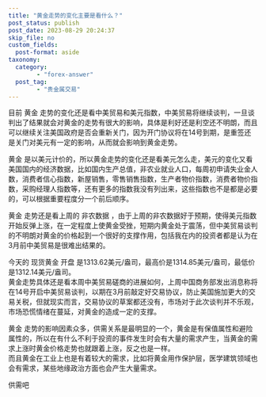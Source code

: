 ```yaml
---
title: "黄金走势的变化主要是看什么？"
post_status: publish
post_date: 2023-08-29 20:24:37
skip_file: no
custom_fields: 
  post-format: aside
taxonomy:
  category:
        - "forex-answer"
  post_tag:
        - "贵金属交易"
---
```


目前 黄金 走势的变化还是看中美贸易和美元指数，中美贸易将继续谈判，一旦谈判出了结果就会对黄金的走势有很大的影响，具体是利好还是利空还不明朗，而且可以继续关注美国政府是否会重新关门，因为开门协议将在14号到期，是重签还是关门对美元有一定的影响，从而就会影响到黄金走势。

黄金 是以美元计价的，所以黄金走势的变化还是看美元怎么走，美元的变化又看美国国内的经济数据，比如国内生产总值，非农业就业人口，每周初申请失业金人数，消费者信心指数，新屋销售，零售销售指数，生产者物价指数，消费者物价指数，采购经理人指数等，还有更多的指数我没有列出来，这些指数也不是都是必要的，可以根据重要程度分一个前后顺序。

黄金 走势还是看上周的 非农数据 ，由于上周的非农数据好于预期，使得美元指数开始反弹上涨，在一定程度上使黄金受挫，短期内黄金处于震荡，但中美贸易谈判的不明朗对黄金的价格起到一个很好的支撑作用，包括我在内的投资者都是认为在3月前中美贸易是很难出结果的。

今天的 现货黄金 开盘 是1313.62美元/盎司，最高价是1314.85美元/盎司，最低价是1312.14美元/盎司。  
黄金走势具体还是看本周中美贸易磋商的进展如何，上周中国商务部发出消息称将在14号开启中美贸易谈判，以期在3月前敲定好交易协议，防止美国施加更大的交易关税，但就现实而言，交易协议的草案都还没有，市场对于此次谈判并不乐观，市场恐慌情绪在蔓延，对黄金的造成一定的支撑。

黄金 走势的影响因素众多，供需关系是最明显的一个，黄金是有保值属性和避险属性的，所以在有什么不利于投资的事件发生时会有大量的需求产生，当黄金的需求上涨时黄金价格走势也就跟着上涨，反之也是一样。  
而且黄金在工业上也是有着较大的需求，比如将黄金用作保护层，医学建筑领域也会有需求，某些地缘政治方面也会产生大量需求。

供需吧
